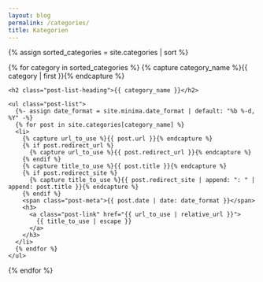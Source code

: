 ```yaml
---
layout: blog
permalink: /categories/
title: Kategorien
---
```


<div class="home">

{% assign sorted_categories = site.categories | sort %}

{% for category in sorted_categories %}
    {% capture category_name %}{{ category | first }}{% endcapture %}

    <h2 class="post-list-heading">{{ category_name }}</h2>

    <ul class="post-list">
      {%- assign date_format = site.minima.date_format | default: "%b %-d, %Y" -%}
      {% for post in site.categories[category_name] %}
      <li>
        {% capture url_to_use %}{{ post.url }}{% endcapture %}
        {% if post.redirect_url %}
          {% capture url_to_use %}{{ post.redirect_url }}{% endcapture %}
        {% endif %}
        {% capture title_to_use %}{{ post.title }}{% endcapture %}
        {% if post.redirect_site %}
          {% capture title_to_use %}{{ post.redirect_site | append: ": " | append: post.title }}{% endcapture %}
        {% endif %}
        <span class="post-meta">{{ post.date | date: date_format }}</span>
        <h3>
          <a class="post-link" href="{{ url_to_use | relative_url }}">
            {{ title_to_use | escape }}
          </a>
        </h3>
      </li>
      {% endfor %}
    </ul>
{% endfor %}
</div>
